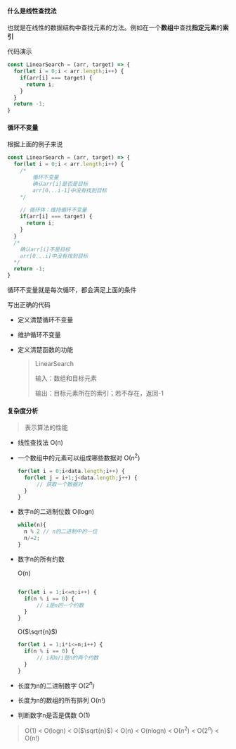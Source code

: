 #### 什么是线性查找法

也就是在线性的数据结构中查找元素的方法。例如在一个**数组**中查找**指定元素**的**索引**

代码演示

```javascript
const LinearSearch = (arr, target) => {
  for(let i = 0;i < arr.length;i++) {
    if(arr[i] === target) {
      return i;
    }
  }
  return -1;
}
```

#### 循环不变量

根据上面的例子来说

```javascript
const LinearSearch = (arr, target) => {
  for(let i = 0;i < arr.length;i++) {
    /* 
    	循环不变量
    	确认arr[i]是否是目标
    	arr[0...i-1]中没有找到目标
    */
    
    // 循环体：维持循环不变量
    if(arr[i] === target) {
      return i;
    }
  }
  /*
  	确认arr[i]不是目标
  	arr[0...i]中没有找到目标
  */
  return -1;
}
```

循环不变量就是每次循环，都会满足上面的条件

写出正确的代码

- 定义清楚循环不变量

- 维护循环不变量

- 定义清楚函数的功能

  > LinearSearch
  >
  > 输入：数组和目标元素
  >
  > 输出：目标元素所在的索引；若不存在，返回-1

#### 复杂度分析

> 表示算法的性能

- 线性查找法  O(n)

- 一个数组中的元素可以组成哪些数据对 O($n^2$) 

  ```javascript
  for(let i = 0;i<data.length;i++) {
  	for(let j = i+1;j<data.length;j++) {
  		// 获取一个数据对
  	}
  }
  ```

- 数字n的二进制位数 O(logn)

  ```javascript
  while(n){
  	n % 2 // n的二进制中的一位
  	n/=2;
  }
  ```

- 数字n的所有约数

  O(n)

  ```javascript
  
  for(let i = 1;i<=n;i++) {
  	if(n % i == 0) {
  		// i是n的一个约数
  	}
  }
  
  ```

  O($\sqrt{n}$)

  ```javascript
  for(let i = 1;i*i<=n;i++) {
  	if(n % i == 0) {
  		// i和n/i是n的两个约数
  	}
  }
  ```

- 长度为n的二进制数字 O($2^n$)

- 长度为n的数组的所有排列 O(n!)

- 判断数字n是否是偶数 O(1)

> O(1) < O(logn) < O($\sqrt{n}$) < O(n) < O(nlogn) < O($n^2$) < O($2^n$) < O(n!)

